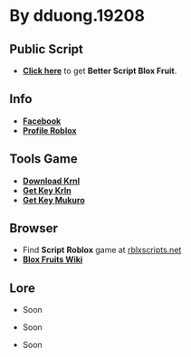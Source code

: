 # By dduong.19208
## Public Script
- [**Click here**](https://raw.githubusercontent.com/xQuartyx/DonateMe/main/ScriptLoader) to get **Better Script Blox Fruit**.

## Info
- [**Facebook**](https://facebook.com/dduong.19208)
- [**Profile Roblox**](https://www.roblox.com/users/804791922/profile)

## Tools Game
- [**Download Krnl**](https://krnl.live)
- [**Get Key Krln**](https://cdn.krnl.place/getkey.php)
- [**Get Key Mukuro**](https://quartyz.dev)

## Browser
- Find **Script** **Roblox** game at [rblxscripts.net](https://www.rblxscripts.net)
- [**Blox Fruits Wiki**](https://blox-fruits.fandom.com/wiki/Blox_Fruits)

## Lore
- Soon

- Soon

- Soon
